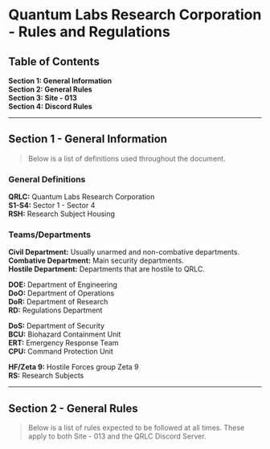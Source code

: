 # Quantum Labs Research Corporation - Rules and Regulations
## Table of Contents

**Section 1: General Information**  
**Section 2: General Rules**  
**Section 3: Site - 013**  
**Section 4: Discord Rules**  

---

## Section 1 - General Information
> Below is a list of definitions used throughout the document.

### General Definitions  
**QRLC:** Quantum Labs Research Corporation  
**S1-S4:** Sector 1 - Sector 4  
**RSH:** Research Subject Housing  

### Teams/Departments
**Civil Department:** Usually unarmed and non-combative departments.  
**Combative Department:** Main security departments.  
**Hostile Department:** Departments that are hostile to QRLC.

**DOE:** Department of Engineering  
**DoO:** Department of Operations  
**DoR:** Department of Research  
**RD:** Regulations Department

**DoS:** Department of Security  
**BCU:** Biohazard Containment Unit  
**ERT:** Emergency Response Team  
**CPU:** Command Protection Unit  

**HF/Zeta 9:** Hostile Forces group Zeta 9  
**RS:** Research Subjects

---

## Section 2 - General Rules
> Below is a list of rules expected to be followed at all times. These apply to both Site - 013 and the QRLC Discord Server.